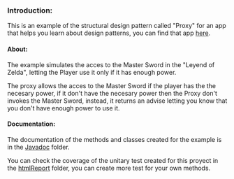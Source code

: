 ### Introduction:
This is an example of the structural design pattern called "Proxy" for an app that helps you learn about design patterns, you can find that app [here](https://github.com/JoseMartinez117/AppPatrones "here").

#### About: 
The example simulates the acces to the Master Sword in the "Leyend of Zelda", letting the Player use it only if it has enough power.

The proxy allows the acces to the Master Sword if the player has the the necesary power, if it don't have the necesary power then the Proxy don't invokes the Master Sword, instead, it returns an advise letting you know that you don't have enough power to use it.

#### Documentation: 
The documentation of the methods and classes created for the example is in the [Javadoc](https://github.com/BloodSlayer-404/Proxy/tree/master/JavaDoc "Javadoc") folder. 

You can check the coverage of the unitary test created for this proyect in the [htmlReport](https://github.com/BloodSlayer-404/Proxy/tree/master/htmlReport "htmlReport") folder, you can create more test for your own methods.
